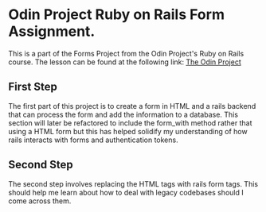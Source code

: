 # Odin Project Ruby on Rails Form Assignment.

This is a part of the Forms Project from the Odin Project's Ruby on Rails course.
The lesson can be found at the following link: [The Odin Project](https://www.theodinproject.com/lessons/ruby-on-rails-forms)

## First Step

The first part of this project is to create a form in HTML and a rails backend that can process the
form and add the information to a database. This section will later be refactored to include the
form_with method rather that using a HTML form but this has helped solidify my understanding
of how rails interacts with forms and authentication tokens.

## Second Step

The second step involves replacing the HTML tags with rails form tags. This should help me learn about
how to deal with legacy codebases should I come across them.
